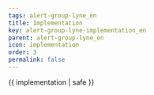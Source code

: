 ```yaml
---
tags: alert-group-lyne_en
title: Implementation
key: alert-group-lyne-implementation_en
parent: alert-group-lyne_en
icon: implementation
order: 3
permalink: false  
---
```

 {{ implementation | safe }}


